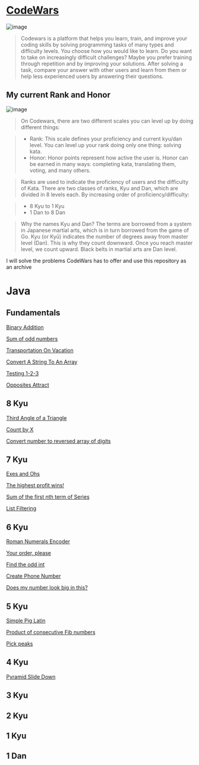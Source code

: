 # [CodeWars](https://www.codewars.com/)

![image](https://user-images.githubusercontent.com/79093871/208675018-396209d9-7b1f-4fa6-a04c-84844e7dff5c.png)

>Codewars is a platform that helps you learn, train, and improve your coding skills by solving programming tasks of many types and difficulty levels. You choose how you would like to learn. Do you want to take on increasingly difficult challenges? Maybe you prefer training through repetition and by improving your solutions. After solving a task, compare your answer with other users and learn from them or help less experienced users by answering their questions.

## My current Rank and Honor

![image](https://www.codewars.com/users/Amarquez!/badges/large)

>On Codewars, there are two different scales you can level up by doing different things:

> - Rank: This scale defines your proficiency and current kyu/dan level. You can level up your rank doing only one thing: solving kata.
> - Honor: Honor points represent how active the user is. Honor can be earned in many ways: completing kata, translating them, voting, and many others.

>Ranks are used to indicate the proficiency of users and the difficulty of Kata. There are two classes of ranks, Kyu and Dan, which are divided in 8 levels each. By increasing order of proficiency/difficulty:

> - 8 Kyu to 1 Kyu
> - 1 Dan to 8 Dan

> Why the names Kyu and Dan? The terms are borrowed from a system in Japanese martial arts, which is in turn borrowed from the game of Go. Kyu (or Kyū) indicates the number of degrees away from master level (Dan). This is why they count downward. Once you reach master level, we count upward. Black belts in martial arts are Dan level.

I will solve the problems CodeWars has to offer and use this repository as an archive

# Java
## Fundamentals
[Binary Addition](https://github.com/af-marquez/CodeWars/tree/main/Java/Fundamentals/Binary_Addition)

[Sum of odd numbers](https://github.com/af-marquez/CodeWars/tree/main/Java/Fundamentals/Sum_Of_Odd_Numbers)

[Transportation On Vacation](https://github.com/af-marquez/CodeWars/tree/main/Java/Fundamentals/Transportation_On_Vacation)

[Convert A String To An Array](https://github.com/af-marquez/CodeWars/tree/main/Java/Fundamentals/Convert_A_String_To_An_Array/README.md)

[Testing 1-2-3](https://github.com/af-marquez/CodeWars/blob/main/Java/Fundamentals/Testing_1-2-3/Testing_1-2-3.md)

[Opposites Attract](https://github.com/af-marquez/CodeWars/tree/main/Java/Fundamentals/Opposites_Attract)

## 8 Kyu

[Third Angle of a Triangle](https://github.com/af-marquez/CodeWars/tree/main/Java/8_kyu/Third_Angle_of_a_Triangle)

[Count by X](https://github.com/af-marquez/CodeWars/tree/main/Java/8_kyu/Count_by_X)

[Convert number to reversed array of digits](https://github.com/af-marquez/CodeWars/tree/main/Java/8_kyu/Convert_number_to_reversed%20array_of_digits)

## 7 Kyu
[Exes and Ohs](https://github.com/af-marquez/CodeWars/tree/main/Java/7_kyu/Exes_And_Ohs)

[The highest profit wins!](https://github.com/af-marquez/CodeWars/blob/main/Java/7_kyu/The_Highest_Profit_Wins/README.md)

[Sum of the first nth term of Series](https://github.com/af-marquez/CodeWars/tree/main/Java/7_kyu/Sum_of_the_first%20nth_term_of_Series)

[List Filtering](https://github.com/af-marquez/CodeWars/tree/main/Java/7_kyu/List_Filtering)

## 6 Kyu
[Roman Numerals Encoder](https://github.com/af-marquez/CodeWars/blob/main/Java/6_kyu/Roman_Numerals_Encoder)

[Your order, please](https://github.com/af-marquez/CodeWars/tree/main/Java/6_kyu/Your_order_please)

[Find the odd int](https://github.com/af-marquez/CodeWars/tree/main/Java/6_kyu/Find_the_odd_int)

[Create Phone Number](https://github.com/af-marquez/CodeWars/tree/main/Java/6_kyu/Create_Phone_Number)

[Does my number look big in this?](https://github.com/af-marquez/CodeWars/tree/main/Java/6_kyu/Does_my_number_look_big_in_this)

## 5 Kyu

[Simple Pig Latin](https://github.com/af-marquez/CodeWars/blob/main/Java/5_kyu/Simple_Pig_Latin/README.md)

[Product of consecutive Fib numbers](https://github.com/af-marquez/CodeWars/tree/main/Java/5_kyu/Product_of_consecutive_Fib_numbers)

[Pick peaks](https://github.com/af-marquez/CodeWars/tree/main/Java/5_kyu/Pick_peaks)

## 4 Kyu

[Pyramid Slide Down](https://github.com/af-marquez/CodeWars/tree/main/Java/4_kyu/Pyramid_Slide_Down)

## 3 Kyu

## 2 Kyu

## 1 Kyu

## 1 Dan
